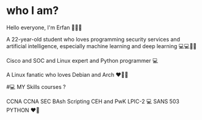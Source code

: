 # who I am?

Hello everyone, I'm Erfan 👋👋👋

A 22-year-old student who loves programming security services and artificial intelligence, especially machine learning and deep learning 💻💻🧠🧠

Cisco and SOC and Linux expert and Python programmer 💻

A Linux fanatic who loves Debian and Arch ❤️‍🔥🥊

#💻 MY Skills courses ?

CCNA
CCNA SEC
BAsh Scripting
CEH and PwK
LPIC-2 💻
SANS 503
PYTHON ❤️‍🔥
